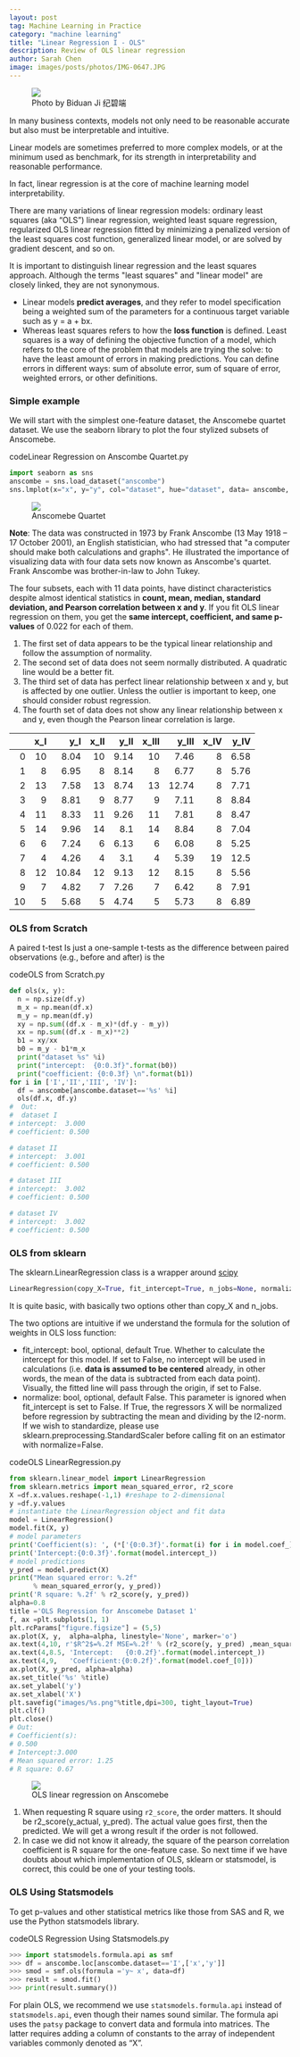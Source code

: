 ```yaml
---
layout: post
tag: Machine Learning in Practice
category: "machine learning"
title: "Linear Regression I - OLS"
description: Review of OLS linear regression
author: Sarah Chen
image: images/posts/photos/IMG-0647.JPG
---
```

<figure> 
   <img src="{{"/images/posts/photos/IMG-0647.JPG"| relative_url}}"> 
   <figcaption>Photo by Biduan Ji 纪碧端</figcaption>
</figure> 
In many business contexts, models not only need to be reasonable accurate but also must be interpretable and intuitive.  

Linear models are sometimes preferred to more complex models, or at the minimum used as benchmark, for its strength in interpretability and reasonable performance.  

In fact, linear regression is at the core of machine learning model interpretability. 

There are many variations of linear regression models: ordinary least squares (aka “OLS”) linear regression, weighted least square regression, regularized OLS linear regression fitted by minimizing a penalized version of the least squares cost function, generalized linear model, or are solved by gradient descent, and so on.  

It is important to distinguish linear regression and the least squares approach.   Although the terms "least squares" and "linear model" are closely linked, they are not synonymous.   

 -  Linear models **predict averages**, and they refer to model specification being a weighted sum of the parameters for a continuous target variable such as y = a + bx.   
 -  Whereas least squares refers to how the **loss function** is defined.  Least squares is a way of defining the objective function of a model, which refers to the core of the problem that models are trying the solve: to have the least amount of errors in making predictions.  You can define errors in different ways: sum of absolute error, sum of square of error, weighted errors, or other definitions.   

### Simple example
We will start with the simplest one-feature dataset, the Anscomebe quartet  dataset.  We use the seaborn library to plot the  four stylized subsets of Anscomebe.   
<div class="code-head"><span>code</span>Linear Regression on Anscombe Quartet.py</div>

```python
import seaborn as sns
anscombe = sns.load_dataset("anscombe")
sns.lmplot(x="x", y="y", col="dataset", hue="dataset", data= anscombe, palette="muted", scatter_kws={"s": 50, "alpha": 1})
```
<figure> 
   <img src="{{"/images/posts/linear regression on the anscomebe dataset.PNG" "width"=20| relative_url}}"> 
   <figcaption>Anscomebe Quartet</figcaption>
</figure> 

<div class="note"><p>
<b>Note</b>: The data was constructed in 1973 by Frank Anscombe (13 May 1918 – 17 October 2001), an English statistician, who had stressed that "a computer should make both calculations and graphs".  He illustrated the importance of visualizing data with four data sets now known as Anscombe's quartet.    Frank Anscombe was brother-in-law to John Tukey.
</p></div>

The four subsets, each with 11 data points, have distinct characteristics despite almost identical statistics in **count, mean, median, standard deviation, and Pearson correlation between x and y**.   If you fit OLS linear regression on them, you get the **same intercept, coefficient, and same p-values** of 0.022 for each of them.  
1. The first set of data appears to be the typical linear relationship and follow the assumption of normality.   
1. The second set of data does not seem normally distributed.  A quadratic line would be a better fit. 
1. The third set of data has perfect linear relationship between x and y, but is affected by one outlier.  Unless the outlier is important to keep, one should consider robust regression. 
1. The fourth set of data does not show any linear relationship between x and y, even though the Pearson linear correlation is large.  

|    |   x_I |   y_I |   x_II |   y_II |   x_III |   y_III |   x_IV |   y_IV |
|---:|------:|------:|-------:|-------:|--------:|--------:|-------:|-------:|
|  0 |    10 |  8.04 |     10 |   9.14 |      10 |    7.46 |      8 |   6.58 |
|  1 |     8 |  6.95 |      8 |   8.14 |       8 |    6.77 |      8 |   5.76 |
|  2 |    13 |  7.58 |     13 |   8.74 |      13 |   12.74 |      8 |   7.71 |
|  3 |     9 |  8.81 |      9 |   8.77 |       9 |    7.11 |      8 |   8.84 |
|  4 |    11 |  8.33 |     11 |   9.26 |      11 |    7.81 |      8 |   8.47 |
|  5 |    14 |  9.96 |     14 |   8.1  |      14 |    8.84 |      8 |   7.04 |
|  6 |     6 |  7.24 |      6 |   6.13 |       6 |    6.08 |      8 |   5.25 |
|  7 |     4 |  4.26 |      4 |   3.1  |       4 |    5.39 |     19 |  12.5  |
|  8 |    12 | 10.84 |     12 |   9.13 |      12 |    8.15 |      8 |   5.56 |
|  9 |     7 |  4.82 |      7 |   7.26 |       7 |    6.42 |      8 |   7.91 |
| 10 |     5 |  5.68 |      5 |   4.74 |       5 |    5.73 |      8 |   6.89 |


### OLS from Scratch
A paired t-test Is just a one-sample t-tests as the difference between paired observations (e.g., before and after) is the 

<div class="code-head"><span>code</span>OLS from Scratch.py</div>

```python
def ols(x, y):
  n = np.size(df.y)
  m_x = np.mean(df.x)
  m_y = np.mean(df.y)
  xy = np.sum((df.x - m_x)*(df.y - m_y))
  xx = np.sum((df.x - m_x)**2)
  b1 = xy/xx
  b0 = m_y - b1*m_x
  print("dataset %s" %i)
  print("intercept:  {0:0.3f}".format(b0))
  print("coefficient: {0:0.3f} \n".format(b1))
for i in ['I','II','III', 'IV']:
  df = anscombe[anscombe.dataset=='%s' %i]
  ols(df.x, df.y) 
#  Out:
#  dataset I
# intercept:  3.000
# coefficient: 0.500

# dataset II
# intercept:  3.001
# coefficient: 0.500

# dataset III
# intercept:  3.002
# coefficient: 0.500

# dataset IV
# intercept:  3.002
# coefficient: 0.500
```

### OLS from sklearn
The sklearn.LinearRegression class is a wrapper around [scipy](https://github.com/scipy/scipy/blob/v1.4.1/scipy/linalg/basic.py#L1047-L1246)
```python
LinearRegression(copy_X=True, fit_intercept=True, n_jobs=None, normalize=False)
```
It is quite basic, with basically two options other than copy_X and n_jobs.   

The two options are intuitive if we understand the formula for the solution of weights in OLS loss function: 
 -	<span class="coding">fit_intercept</span>: bool, optional, default True.  Whether to calculate the intercept for this model. If set to False, no intercept will be used in calculations (i.e. **data is assumed to be centered** already, in other words, the mean of the data is subtracted from each data point).   Visually, the fitted line will pass through the origin, if set to False.
 -	<span class="coding">normalize</span>: bool, optional, default False.  This parameter is ignored when <span class="coding">fit_intercept</span> is set to False.   If True, the regressors X will be normalized before regression by subtracting the mean and dividing by the l2-norm.  If we wish to standardize, please use <span class='coding'>sklearn.preprocessing.StandardScaler</span> before calling <span class="coding">fit</span> on  an estimator with <span class="coding">normalize=False</span>.

<div class="code-head"><span>code</span>OLS LinearRegression.py</div>

```python
from sklearn.linear_model import LinearRegression
from sklearn.metrics import mean_squared_error, r2_score
X =df.x.values.reshape(-1,1) #reshape to 2-dimensional
y =df.y.values
# instantiate the LinearRegression object and fit data
model = LinearRegression()
model.fit(X, y)
# model parameters
print('Coefficient(s): ', (*['{0:0.3f}'.format(i) for i in model.coef_]),sep='\n' ) # using separator would be convenient when 
print('Intercept:{0:0.3f}'.format(model.intercept_))
# model predictions
y_pred = model.predict(X)
print("Mean squared error: %.2f"
      % mean_squared_error(y, y_pred))
print('R square: %.2f' % r2_score(y, y_pred)) 
alpha=0.8
title ='OLS Regression for Anscomebe Dataset 1'
f, ax =plt.subplots(1, 1)
plt.rcParams["figure.figsize"] = (5,5)
ax.plot(X, y,  alpha=alpha, linestyle='None', marker='o')
ax.text(4,10, r'$R^2$=%.2f MSE=%.2f' % (r2_score(y, y_pred) ,mean_squared_error(y, y_pred)))
ax.text(4,8.5, 'Intercept:   {0:0.2f}'.format(model.intercept_))
ax.text(4,9,   'Coefficient:{0:0.2f}'.format(model.coef_[0]))
ax.plot(X, y_pred, alpha=alpha)
ax.set_title('%s' %title)
ax.set_ylabel('y')
ax.set_xlabel('X')
plt.savefig("images/%s.png"%title,dpi=300, tight_layout=True)
plt.clf()
plt.close()
# Out:
# Coefficient(s):
# 0.500
# Intercept:3.000
# Mean squared error: 1.25
# R square: 0.67
```
<figure> 
   <img src="{{"/images/posts/OLS Regression for Anscomebe Dataset 1.png"| relative_url}}"> 
   <figcaption>OLS linear regression on Anscomebe</figcaption>
</figure>

1.	When requesting R square using <code class="coding">r2_score</code>, the order matters. It should be r2_score(y_actual, y_pred).   The actual value goes first, then the predicted.  We will get a wrong result if the order is not followed.  
2.	In case we did not know it already, the square of the pearson correlation coefficient is R square for the one-feature case.   So next time if we have doubts about which implementation of OLS, sklearn or statsmodel, is correct, this could be one of your testing tools.

### OLS Using Statsmodels
To get p-values and other statistical metrics like those from SAS and R, we use the Python statsmodels library. 

<div class="code-head"><span>code</span>OLS Regression Using Statsmodels.py</div>

```python
>>> import statsmodels.formula.api as smf
>>> df = anscombe.loc[anscombe.dataset=='I',['x','y']]
>>> smod = smf.ols(formula ='y~ x', data=df)
>>> result = smod.fit()
>>> print(result.summary())
```
For plain OLS, we recommend we use <code class="coding">statsmodels.formula.api</code> instead of <code class="coding">statsmodels.api</code>, even though their names sound similar.   The formula api uses the <code class="coding">patsy</code> package to convert data and formula into matrices.  The latter requires adding a column of constants to the array of independent variables commonly denoted as “X”.     
